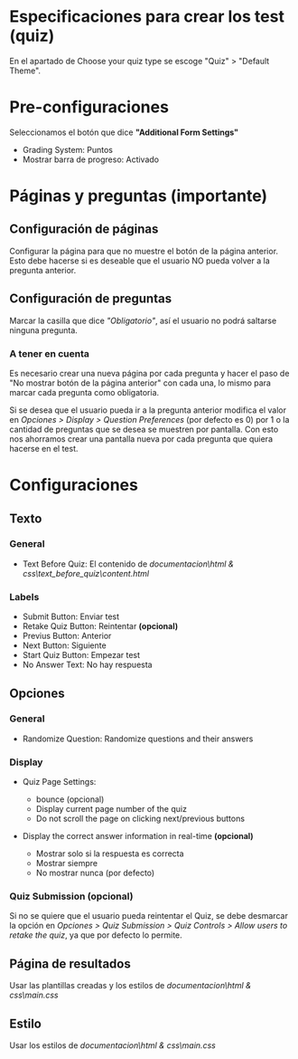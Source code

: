 # Especificaciones para crear los test (quiz)

En el apartado de Choose your quiz type se escoge "Quiz" > "Default Theme".

# Pre-configuraciones

Seleccionamos el botón que dice **"Additional Form Settings"**

- Grading System: Puntos
- Mostrar barra de progreso: Activado

# Páginas y preguntas (importante)

## Configuración de páginas

Configurar la página para que no muestre el botón de la página anterior. Esto debe hacerse si es deseable que el usuario NO pueda volver a la pregunta anterior.

## Configuración de preguntas

Marcar la casilla que dice *"Obligatorio"*, así el usuario no podrá saltarse ninguna pregunta.

### A tener en cuenta

Es necesario crear una nueva página por cada pregunta y hacer el paso de "No mostrar botón de la página anterior" con cada una, lo mismo para marcar cada pregunta como obligatoria.

Si se desea que el usuario pueda ir a la pregunta anterior modifica el valor en _Opciones > Display > Question Preferences_ (por defecto es 0) por 1 o la cantidad de preguntas que se desea se muestren por pantalla. Con esto nos ahorramos crear una pantalla nueva por cada pregunta que quiera hacerse en el test.

# Configuraciones

## Texto

### General

- Text Before Quiz: El contenido de *documentacion\html & css\text_before_quiz\content.html*

### Labels
- Submit Button: Enviar test
- Retake Quiz Button: Reintentar **(opcional)**
- Previus Button: Anterior
- Next Button: Siguiente
- Start Quiz Button: Empezar test
- No Answer Text: No hay respuesta

##  Opciones

### General

- Randomize Question: Randomize questions and their answers

### Display

- Quiz Page Settings: 
    - bounce (opcional)
    - Display current page number of the quiz
    - Do not scroll the page on clicking next/previous buttons

- Display the correct answer information in real-time **(opcional)**
    - Mostrar solo si la respuesta es correcta 
    - Mostrar siempre
    - No mostrar nunca (por defecto)

### Quiz Submission **(opcional)**

Si no se quiere que el usuario pueda reintentar el Quiz, se debe desmarcar la opción en _Opciones > Quiz Submission > Quiz Controls > Allow users to retake the quiz_, ya que por defecto lo permite.

## Página de resultados

Usar las plantillas creadas y los estilos de *documentacion\html & css\main.css*

## Estilo

Usar los estilos de *documentacion\html & css\main.css*  

